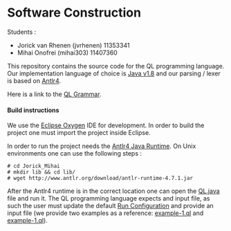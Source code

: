 Software Construction
================================

Students :
 * Jorick van Rhenen   (jvrhenen)   11353341
 * Mihai Onofrei       (mihai303)   11407360       


This repository contains the source code for the QL programming language.
Our implementation language of choice is [Java v1.8](http://www.oracle.com/technetwork/java/javase/downloads/jdk8-downloads-2133151.html) and our parsing / lexer is based on [Antlr4](http://www.antlr.org/).

Here is a link to the [QL Grammar](src/org/uva/jomi/ql/parser/antlr/QL.g4).

#### Build instructions

We use the [Eclipse Oxygen](https://www.eclipse.org/downloads/packages/eclipse-ide-java-developers/oxygen2) IDE for development. In order to build the project one must import the project inside Eclipse.

In order to run the project needs  the [Antlr4 Java Runtime](http://www.antlr.org/download/antlr-runtime-4.7.1.jar). On Unix environments one can use the following steps :

```
# cd Jorick_Mihai
# mkdir lib && cd lib/
# wget http://www.antlr.org/download/antlr-runtime-4.7.1.jar
``` 

After the Antlr4 runtime is in the correct location one can open the [QL.java](src/org/uva/jomi/QL.java) file and run it. The QL programming language expects and input file, as such the user must update the default [Run Configuration](https://help.eclipse.org/kepler/index.jsp?topic=%2Forg.eclipse.cdt.doc.user%2Ftasks%2Fcdt_t_run_com.htm) and
 provide an input file (we provide two examples as a reference: [example-1.ql](example-1.ql) and [example-1.ql](example-2.ql)).  